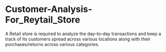 # Customer-Analysis-For_Reytail_Store

A Retail store is required to analyze the day-to-day transactions and keep a track of its customers spread across various locations along with their purchases/returns across various categories.
